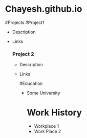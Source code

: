 # Chayesh.github.io

#Projects
#Project1
- Description
- Links

  ### Project 2
  - Description
  - Links
 
    #Education
    - Some University
   
      # Work History
      - Workplace 1
      - Work Place 2
